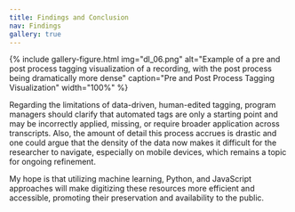 ```yaml
---
title: Findings and Conclusion
nav: Findings
gallery: true
---
```


{% include gallery-figure.html img="dl_06.png" alt="Example of a pre and post process tagging visualization of a recording, with the post process being dramatically more dense" caption="Pre and Post Process Tagging Visualization" width="100%" %}

Regarding the limitations of data-driven, human-edited tagging, program managers should clarify that automated tags are only a starting point and may be incorrectly applied, missing, or require broader application across transcripts. Also, the amount of detail this process accrues is drastic and one could argue that the density of the data now makes it difficult for the researcher to navigate, especially on mobile devices, which remains a topic for ongoing refinement.

My hope is that utilizing machine learning, Python, and JavaScript approaches will make digitizing these resources more efficient and accessible, promoting their preservation and availability to the public.

